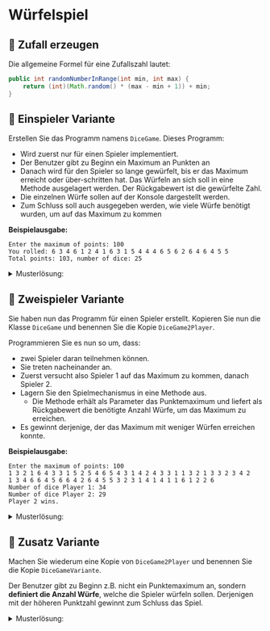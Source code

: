 # Würfelspiel

## :brain: Zufall erzeugen

Die allgemeine Formel für eine Zufallszahl lautet:

```java title="Generelle Zufallszahl Formel"
public int randomNumberInRange(int min, int max) {
    return (int)(Math.random() * (max - min + 1)) + min;
}
```

## :pencil: Einspieler Variante

Erstellen Sie das Programm namens `DiceGame`. Dieses Programm:

- Wird zuerst nur für einen Spieler implementiert.
- Der Benutzer gibt zu Beginn ein Maximum an Punkten an
- Danach wird für den Spieler so lange gewürfelt, bis er das Maximum erreicht
  oder über-schritten hat. Das Würfeln an sich soll in eine Methode ausgelagert
  werden. Der Rückgabewert ist die gewürfelte Zahl.
- Die einzelnen Würfe sollen auf der Konsole dargestellt werden.
- Zum Schluss soll auch ausgegeben werden, wie viele Würfe benötigt wurden, um
  auf das Maximum zu kommen

**Beispielausgabe:**

```
Enter the maximum of points: 100
You rolled: 6 3 4 6 1 2 4 1 6 3 1 5 4 4 4 6 5 6 2 6 4 6 4 5 5
Total points: 103, number of dice: 25
```

<details><summary>Musterlösung:</summary>

```java title="DiceGame.java"
import mytools.StdInput;

public class DiceGame {

	public static void main(String[] args) {
		System.out.print("Enter the maximum of points: ");

		int maximum = StdInput.readInt();

		System.out.print("You rolled: ");
		int total = 0;
		int counter = 0;

		do {
			total = total + dice();
			counter++;

		} while (total < maximum);

		System.out.println();
		System.out.println("Total points: " + total + ", number of dice: " + counter);

	}

	public static int dice() {
		int rolled = randomNumberInRange(1, 6);
		System.out.print(rolled + " ");
		return rolled;
	}

    public static int randomNumberInRange(int min, int max) {
        return (int)(Math.random() * (max - min + 1)) + min;
    }
}
```

</details>

## :pencil: Zweispieler Variante

Sie haben nun das Programm für einen Spieler erstellt. Kopieren Sie nun die
Klasse `DiceGame` und benennen Sie die Kopie `DiceGame2Player`.

Programmieren Sie es nun so um, dass:

- zwei Spieler daran teilnehmen können.
- Sie treten nacheinander an.
- Zuerst versucht also Spieler 1 auf das Maximum zu kommen, danach Spieler 2.
- Lagern Sie den Spielmechanismus in eine Methode aus.
  - Die Methode erhält als Parameter das Punktemaximum und liefert als
    Rückgabewert die benötigte Anzahl Würfe, um das Maximum zu erreichen.
- Es gewinnt derjenige, der das Maximum mit weniger Würfen erreichen konnte.

**Beispielausgabe:**

```
Enter the maximum of points: 100
1 3 2 1 6 4 3 3 1 5 2 5 4 6 5 4 3 1 4 2 4 3 3 1 1 3 2 1 3 3 2 3 4 2
1 3 4 6 6 4 5 6 6 4 2 6 4 5 5 3 2 3 1 4 1 4 1 1 6 1 2 2 6
Number of dice Player 1: 34
Number of dice Player 2: 29
Player 2 wins.
```

<details><summary>Musterlösung:</summary>

```java
import mytools.StdInput;

public class DiceGame2Player {

	public static void main(String[] args) {
		System.out.print("Enter the maximum of points: ");

		int maximum = StdInput.readInt();

		int counter1 = play(maximum);
		System.out.println();
		int counter2 = play(maximum);

		System.out.println();
		System.out.println("Number of dice Player 1: " + counter1);
		System.out.println("Number of dice Player 2: " + counter2);

		if(counter1 < counter2) {
			System.out.println("Player 1 wins.");
		} else if(counter2 < counter1) {
			System.out.println("Player 2 wins.");
		} else {
			System.out.println("Draw.");
		}

	}

	public static int play(int max) {
		int total = 0;
		int counter = 0;

		do {
			total = total + dice();
			counter++;

		} while (total < max);

		return counter;
	}

	public static int dice() {
		int rolled = randomNumberInRange(1, 6);
		System.out.print(rolled + " ");
		return rolled;
	}

    public int randomNumberInRange(int min, int max) {
        return (int)(Math.random() * (max - min + 1)) + min;
    }
}
```

</details>

## :pencil: Zusatz Variante

Machen Sie wiederum eine Kopie von `DiceGame2Player` und benennen Sie die Kopie
`DiceGameVariante`.

Der Benutzer gibt zu Beginn z.B. nicht ein Punktemaximum an, sondern **definiert
die Anzahl Würfe**, welche die Spieler würfeln sollen. Derjenigen mit der
höheren Punktzahl gewinnt zum Schluss das Spiel.

<details><summary>Musterlösung:</summary>

```java
import mytools.StdInput;

public class DiceGameVariante {

	public static void main(String[] args) {
		System.out.print("Enter the number of dice: ");

		int numberOfDice = StdInput.readInt();

		int total1 = play(numberOfDice);
		System.out.println();
		int total2 = play(numberOfDice);

		System.out.println();
		System.out.println("Total Player 1: " + total1);
		System.out.println("Total Player 2: " + total2);

		if(total1 > total2) {
			System.out.println("Player 1 wins.");
		} else if(total2 > total1) {
			System.out.println("Player 2 wins.");
		} else {
			System.out.println("Draw.");
		}

	}

	public static int play(int numberOfDice) {
		int total = 0;
		int counter = 0;

		do {
			total = total + dice();
			counter++;

		} while (counter < numberOfDice);

		return total;
	}

	public static int dice() {
		int rolled = randomNumberInRange(1, 6);
		System.out.print(rolled + " ");
		return rolled;
	}

    public int randomNumberInRange(int min, int max) {
        return (int)(Math.random() * (max - min + 1)) + min;
    }
}
```

</details>
